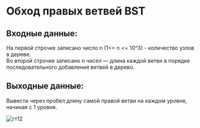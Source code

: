 # Обход правых ветвей BST 
##  Входные данные: 
На первой строчке записано число n (1<= n <= 10^3) - количество узлов в дереве.  
Во второй строчке записано n чисел — длина каждой ветви в порядке последовательного добавления ветвей в дерево.
## Выходные данные: 
Вывести через пробел длину самой правой ветви на каждом уровне, начиная с 1 уровня. 
  
![гт12](https://github.com/user-attachments/assets/2f07f2f1-8fb1-4cde-9e56-c9bd9008af9d)
